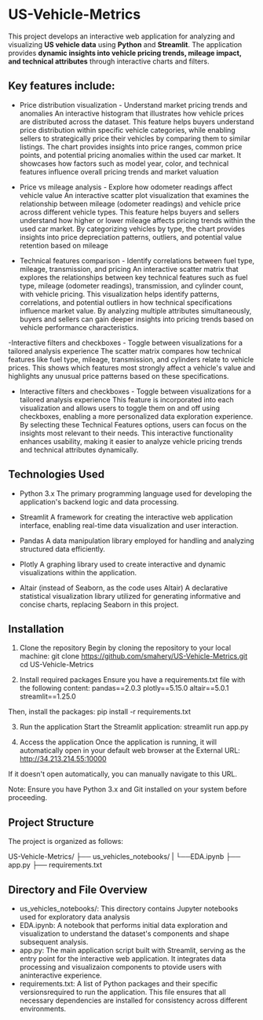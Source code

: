 # US-Vehicle-Metrics
This project develops an interactive web application for analyzing and visualizing **US vehicle data** using **Python** and **Streamlit**. The application provides **dynamic insights into vehicle pricing trends, mileage impact, and technical attributes** through interactive charts and filters.

## Key features include: 
- Price distribution visualization - Understand market pricing trends and anomalies
An interactive histogram that illustrates how vehicle prices are distributed across the dataset. This feature helps buyers understand price distribution within specific vehicle categories, while enabling sellers to strategically price their vehicles by comparing them to similar listings. The chart provides insights into price ranges, common price points, and potential pricing anomalies within the used car market. It showcases how factors such as model year, color,  and technical features influence overall pricing trends and market valuation 

- Price vs mileage analysis - Explore how odometer readings affect vehicle value
An interactive scatter plot visualization that examines the relationship between mileage (odometer readings) and vehicle price across different vehicle types. This feature helps buyers and sellers understand how higher or lower mileage affects pricing trends within the used car market. By categorizing vehicles by type, the chart provides insights into price depreciation patterns, outliers, and potential value retention based on mileage

- Technical features comparison - Identify correlations between fuel type, mileage, transmission, and pricing
An interactive scatter matrix that explores the relationships between key technical features such as fuel type, mileage (odometer readings), transmission, and cylinder count, with vehicle pricing. This visualization helps identify patterns, correlations, and potential outliers in how technical specifications influence market value. By analyzing multiple attributes simultaneously, buyers and sellers can gain deeper insights into pricing trends based on vehicle performance characteristics. 

-Interactive filters and checkboxes - Toggle between visualizations for a tailored analysis experience
The scatter matrix compares how technical features like fuel type, mileage, transmission, and cylinders relate to vehicle prices. This shows which features most strongly affect a vehicle's value and highlights any unusual price patterns based on these specifications.

- Interactive filters and checkboxes - Toggle between visualizations for a tailored analysis experience
This feature is incorporated into each visualization and allows users to toggle them on and off using checkboxes, enabling a more personalized data exploration experience. By selecting these Technical Features options, users can focus on the insights most relevant to their needs. This interactive functionality enhances usability, making it easier to analyze vehicle pricing trends and technical attributes dynamically.


## Technologies Used
- Python 3.x
The primary programming language used for developing the application's backend logic and data processing.

- Streamlit
A framework for creating the interactive web application interface, enabling real-time data visualization and user interaction.

- Pandas
A data manipulation library employed for handling and analyzing structured data efficiently.

- Plotly
A graphing library used to create interactive and dynamic visualizations within the application.

- Altair (instead of Seaborn, as the code uses Altair)
A declarative statistical visualization library utilized for generating informative and concise charts, replacing Seaborn in this project.

## Installation
1. Clone the repository
Begin by cloning the repository to your local machine:
git clone https://github.com/smahery/US-Vehicle-Metrics.git
cd US-Vehicle-Metrics

2. Install required packages
Ensure you have a requirements.txt file with the following content:
pandas==2.0.3
plotly==5.15.0
altair==5.0.1
streamlit==1.25.0

Then, install the packages:
pip install -r requirements.txt

3. Run the application
Start the Streamlit application:
streamlit run app.py

4. Access the application
Once the application is running, it will automatically open in your default web browser at the External URL:
http://34.213.214.55:10000

If it doesn't open automatically, you can manually navigate to this URL.

Note: Ensure you have Python 3.x and Git installed on your system before proceeding.

## Project Structure
The project is organized as follows:

US-Vehicle-Metrics/
├── us_vehicles_notebooks/
|   └──EDA.ipynb
├── app.py
├── requirements.txt

## Directory and File Overview
- us_vehicles_notebooks/: This directory contains Jupyter notebooks used for exploratory data analysis
 - EDA.ipynb: A notebook that performs initial data exploration and visualization to understand the dataset's components and shape subsequent analysis.
- app.py: The main application script built with Streamlit, serving as the entry point for the interactive web application. It integrates data processing and visualizaion components to ptovide users with aninteractive experience.
- requirements.txt: A list of Python packages and their specific versionsrequired to run the application. This file ensures that all necessary dependencies are installed for consistency across different environments.
